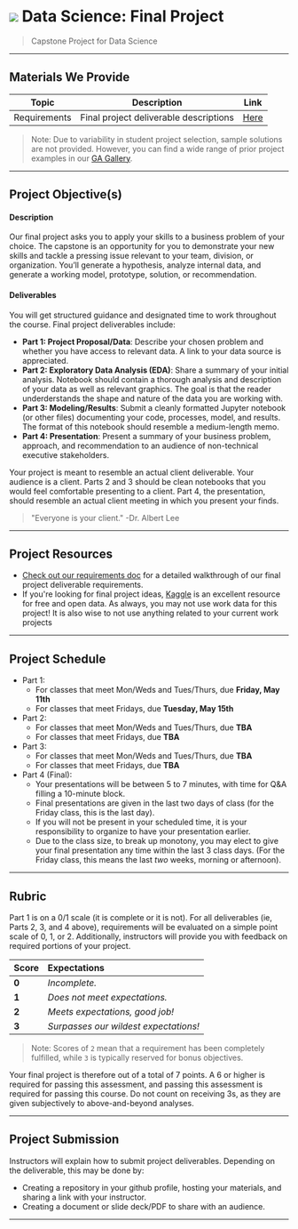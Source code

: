 # ![](https://ga-dash.s3.amazonaws.com/production/assets/logo-9f88ae6c9c3871690e33280fcf557f33.png) Data Science: Final Project

> Capstone Project for Data Science

---

## Materials We Provide

| Topic | Description | Link |
| --- | --- | --- |
| Requirements | Final project deliverable descriptions | [Here](./requirements.md) |

> Note: Due to variability in student project selection, sample solutions are not provided. However, you can find a wide range of prior project examples in our [GA Gallery](https://gallery.generalassemb.ly/DS?metro=).

---

## Project Objective(s)

#### Description
Our final project asks you to apply your skills to a business problem of your choice. The capstone is an opportunity for you to demonstrate your new skills and tackle a pressing issue relevant to your team, division, or organization. You’ll generate a hypothesis, analyze internal data, and generate a working model, prototype, solution, or recommendation.

#### Deliverables
You will get structured guidance and designated time to work throughout the course. Final project deliverables include:

- **Part 1: Project Proposal/Data**: Describe your chosen problem and whether you have access to relevant data. A link to your data source is appreciated.
- **Part 2: Exploratory Data Analysis (EDA)**: Share a summary of your initial analysis. Notebook should contain a thorough analysis and description of your data as well as relevant graphics. The goal is that the reader underderstands the shape and nature of the data you are working with. 
- **Part 3: Modeling/Results**: Submit a cleanly formatted Jupyter notebook (or other files) documenting your code, processes, model, and results. The format of this notebook should resemble a medium-length memo.
- **Part 4: Presentation**: Present a summary of your business problem, approach, and recommendation to an audience of non-technical executive stakeholders.

Your project is meant to resemble an actual client deliverable. Your audience is a client. Parts 2 and 3 should be clean notebooks that you would feel comfortable presenting to a client. Part 4, the presentation, should resemble an actual client meeting in which you present your finds.

> "Everyone is your client." -Dr. Albert Lee

---

## Project Resources

* [Check out our requirements doc](./requirements.md) for a detailed walkthrough of our final project deliverable requirements.
* If you're looking for final project ideas, [Kaggle](www.kaggle.com) is an excellent resource for free and open data. As always, you may not use work data for this project! It is also wise to not use anything related to your current work projects

---

## Project Schedule

- Part 1: 
	- For classes that meet Mon/Weds and Tues/Thurs, due **Friday, May 11th**
	- For classes that meet Fridays, due **Tuesday, May 15th**
- Part 2: 
	- For classes that meet Mon/Weds and Tues/Thurs, due **TBA**
	- For classes that meet Fridays, due **TBA**
- Part 3:
	- For classes that meet Mon/Weds and Tues/Thurs, due **TBA**
	- For classes that meet Fridays, due **TBA**
- Part 4 (Final):
	- Your presentations will be between 5 to 7 minutes, with time for Q&A filling a 10-minute block.
	- Final presentations are given in the last two days of class (for the Friday class, this is the last day).
	- If you will not be present in your scheduled time, it is your responsibility to organize to have your presentation earlier.
	- Due to the class size, to break up monotony, you may elect to give your final presentation any time within the last 3 class days. (For the Friday class, this means the last _two_ weeks, morning or afternoon).

---

## Rubric

Part 1 is on a 0/1 scale (it is complete or it is not). For all deliverables (ie, Parts 2, 3, and 4 above), requirements will be evaluated on a simple point scale of 0, 1, or 2. Additionally, instructors will provide you with feedback on required portions of your project.

Score | Expectations
:--- | :---
**0** | _Incomplete._
**1** | _Does not meet expectations._
**2** | _Meets expectations, good job!_
**3** | _Surpasses our wildest expectations!_

> Note: Scores of `2` mean that a requirement has been completely fulfilled, while `3` is typically reserved for bonus objectives.

Your final project is therefore out of a total of 7 points. A 6 or higher is required for passing this assessment, and passing this assessment is required for passing this course. Do not count on receiving 3s, as they are given subjectively to above-and-beyond analyses.

---


## Project Submission

Instructors will explain how to submit project deliverables. Depending on the deliverable, this may be done by:

- Creating a repository in your github profile, hosting your materials, and sharing a link with your instructor.
- Creating a document or slide deck/PDF to share with an audience.

---
